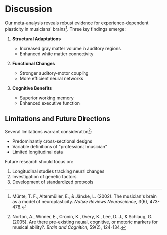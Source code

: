 # Discussion

Our meta-analysis reveals robust evidence for experience-dependent plasticity in musicians' brains[^11]. Three key findings emerge:

1. **Structural Adaptations**
   * Increased gray matter volume in auditory regions
   * Enhanced white matter connectivity

2. **Functional Changes**
   * Stronger auditory-motor coupling
   * More efficient neural networks

3. **Cognitive Benefits**
   * Superior working memory
   * Enhanced executive function

## Limitations and Future Directions

Several limitations warrant consideration[^12]:

* Predominantly cross-sectional designs
* Variable definitions of "professional musician"
* Limited longitudinal data

Future research should focus on:

1. Longitudinal studies tracking neural changes
2. Investigation of genetic factors
3. Development of standardized protocols

[^11]: Münte, T. F., Altenmüller, E., & Jäncke, L. (2002). The musician's brain as a model of neuroplasticity. *Nature Reviews Neuroscience*, 3(6), 473-478.
[^12]: Norton, A., Winner, E., Cronin, K., Overy, K., Lee, D. J., & Schlaug, G. (2005). Are there pre-existing neural, cognitive, or motoric markers for musical ability?. *Brain and Cognition*, 59(2), 124-134.
